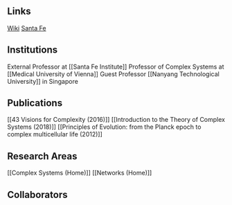 ## Links
[Wiki](https://en.wikipedia.org/wiki/Stefan_Thurner)
[Santa Fe](https://www.santafe.edu/people/profile/stefan-thurner)
## Institutions
External Professor at [[Santa Fe Institute]]
Professor of Complex Systems at [[Medical University of Vienna]]
Guest Professor [[Nanyang Technological University]] in Singapore
## Publications
[[43 Visions for Complexity (2016)]]
[[Introduction to the Theory of Complex Systems (2018)]]
[[Principles of Evolution: from the Planck epoch to complex multicellular life (2012)]]
## Research Areas
[[Complex Systems (Home)]]
[[Networks (Home)]]
## Collaborators
